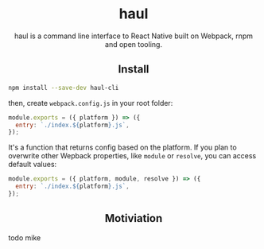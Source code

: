 <div align="center">
 <h1>haul</h1>
  <p>
    haul is a command line interface to React Native built on Webpack, rnpm and open tooling.
  </p>
</div>

<h2 align="center">Install</h2>

```bash
npm install --save-dev haul-cli
```

then, create `webpack.config.js` in your root folder:

```js
module.exports = ({ platform }) => ({
  entry: `./index.${platform}.js`,
});
```

It's a function that returns config based on the platform. If you plan to overwrite other
Wepback properties, like `module` or `resolve`, you can access default values:

```js
module.exports = ({ platform, module, resolve }) => ({
  entry: `./index.${platform}.js`,
});
```

<h2 align="center">Motiviation</h2>

todo mike
